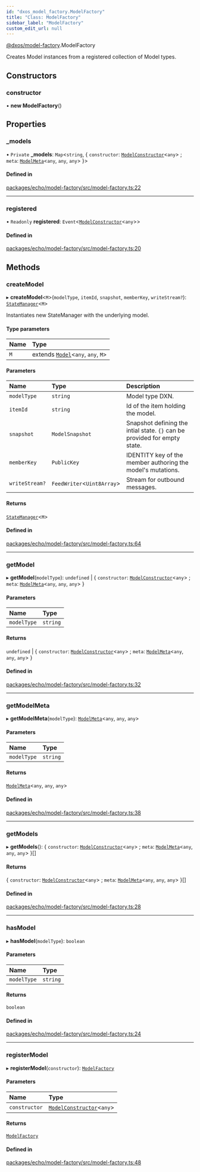 ```yaml
---
id: "dxos_model_factory.ModelFactory"
title: "Class: ModelFactory"
sidebar_label: "ModelFactory"
custom_edit_url: null
---
```


[@dxos/model-factory](../modules/dxos_model_factory.md).ModelFactory

Creates Model instances from a registered collection of Model types.

## Constructors

### constructor

• **new ModelFactory**()

## Properties

### \_models

• `Private` **\_models**: `Map`<`string`, { `constructor`: [`ModelConstructor`](../modules/dxos_model_factory.md#modelconstructor)<`any`\> ; `meta`: [`ModelMeta`](../modules/dxos_model_factory.md#modelmeta)<`any`, `any`, `any`\>  }\>

#### Defined in

[packages/echo/model-factory/src/model-factory.ts:22](https://github.com/dxos/protocols/blob/c793f0fed/packages/echo/model-factory/src/model-factory.ts#L22)

___

### registered

• `Readonly` **registered**: `Event`<[`ModelConstructor`](../modules/dxos_model_factory.md#modelconstructor)<`any`\>\>

#### Defined in

[packages/echo/model-factory/src/model-factory.ts:20](https://github.com/dxos/protocols/blob/c793f0fed/packages/echo/model-factory/src/model-factory.ts#L20)

## Methods

### createModel

▸ **createModel**<`M`\>(`modelType`, `itemId`, `snapshot`, `memberKey`, `writeStream?`): [`StateManager`](dxos_model_factory.StateManager.md)<`M`\>

Instantiates new StateManager with the underlying model.

#### Type parameters

| Name | Type |
| :------ | :------ |
| `M` | extends [`Model`](dxos_model_factory.Model.md)<`any`, `any`, `M`\> |

#### Parameters

| Name | Type | Description |
| :------ | :------ | :------ |
| `modelType` | `string` | Model type DXN. |
| `itemId` | `string` | Id of the item holding the model. |
| `snapshot` | `ModelSnapshot` | Snapshot defining the intial state. `{}` can be provided for empty state. |
| `memberKey` | `PublicKey` | IDENTITY key of the member authoring the model's mutations. |
| `writeStream?` | `FeedWriter`<`Uint8Array`\> | Stream for outbound messages. |

#### Returns

[`StateManager`](dxos_model_factory.StateManager.md)<`M`\>

#### Defined in

[packages/echo/model-factory/src/model-factory.ts:64](https://github.com/dxos/protocols/blob/c793f0fed/packages/echo/model-factory/src/model-factory.ts#L64)

___

### getModel

▸ **getModel**(`modelType`): `undefined` \| { `constructor`: [`ModelConstructor`](../modules/dxos_model_factory.md#modelconstructor)<`any`\> ; `meta`: [`ModelMeta`](../modules/dxos_model_factory.md#modelmeta)<`any`, `any`, `any`\>  }

#### Parameters

| Name | Type |
| :------ | :------ |
| `modelType` | `string` |

#### Returns

`undefined` \| { `constructor`: [`ModelConstructor`](../modules/dxos_model_factory.md#modelconstructor)<`any`\> ; `meta`: [`ModelMeta`](../modules/dxos_model_factory.md#modelmeta)<`any`, `any`, `any`\>  }

#### Defined in

[packages/echo/model-factory/src/model-factory.ts:32](https://github.com/dxos/protocols/blob/c793f0fed/packages/echo/model-factory/src/model-factory.ts#L32)

___

### getModelMeta

▸ **getModelMeta**(`modelType`): [`ModelMeta`](../modules/dxos_model_factory.md#modelmeta)<`any`, `any`, `any`\>

#### Parameters

| Name | Type |
| :------ | :------ |
| `modelType` | `string` |

#### Returns

[`ModelMeta`](../modules/dxos_model_factory.md#modelmeta)<`any`, `any`, `any`\>

#### Defined in

[packages/echo/model-factory/src/model-factory.ts:38](https://github.com/dxos/protocols/blob/c793f0fed/packages/echo/model-factory/src/model-factory.ts#L38)

___

### getModels

▸ **getModels**(): { `constructor`: [`ModelConstructor`](../modules/dxos_model_factory.md#modelconstructor)<`any`\> ; `meta`: [`ModelMeta`](../modules/dxos_model_factory.md#modelmeta)<`any`, `any`, `any`\>  }[]

#### Returns

{ `constructor`: [`ModelConstructor`](../modules/dxos_model_factory.md#modelconstructor)<`any`\> ; `meta`: [`ModelMeta`](../modules/dxos_model_factory.md#modelmeta)<`any`, `any`, `any`\>  }[]

#### Defined in

[packages/echo/model-factory/src/model-factory.ts:28](https://github.com/dxos/protocols/blob/c793f0fed/packages/echo/model-factory/src/model-factory.ts#L28)

___

### hasModel

▸ **hasModel**(`modelType`): `boolean`

#### Parameters

| Name | Type |
| :------ | :------ |
| `modelType` | `string` |

#### Returns

`boolean`

#### Defined in

[packages/echo/model-factory/src/model-factory.ts:24](https://github.com/dxos/protocols/blob/c793f0fed/packages/echo/model-factory/src/model-factory.ts#L24)

___

### registerModel

▸ **registerModel**(`constructor`): [`ModelFactory`](dxos_model_factory.ModelFactory.md)

#### Parameters

| Name | Type |
| :------ | :------ |
| `constructor` | [`ModelConstructor`](../modules/dxos_model_factory.md#modelconstructor)<`any`\> |

#### Returns

[`ModelFactory`](dxos_model_factory.ModelFactory.md)

#### Defined in

[packages/echo/model-factory/src/model-factory.ts:48](https://github.com/dxos/protocols/blob/c793f0fed/packages/echo/model-factory/src/model-factory.ts#L48)
